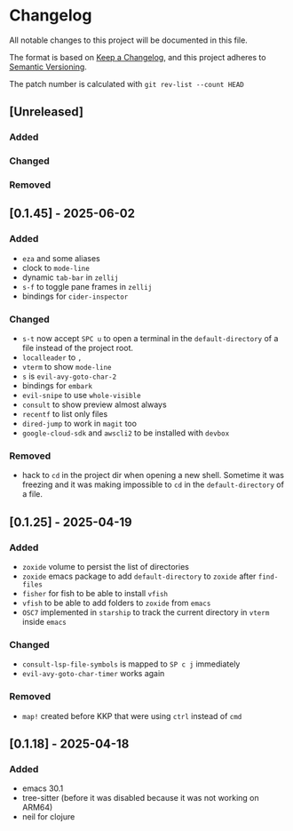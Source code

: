 # Changelog

All notable changes to this project will be documented in this file.

The format is based on [Keep a Changelog](https://keepachangelog.com/en/1.1.0/),
and this project adheres to [Semantic Versioning](https://semver.org/spec/v2.0.0.html).

The patch number is calculated with `git rev-list --count HEAD`

## [Unreleased]
### Added
### Changed
### Removed

## [0.1.45] - 2025-06-02
### Added
- `eza` and some aliases
- clock to `mode-line`
- dynamic `tab-bar` in `zellij`
- `s-f` to toggle pane frames in `zellij`
- bindings for `cider-inspector`
### Changed
- `s-t` now accept `SPC u` to open a terminal in the `default-directory` of a file instead of the project root.
- `localleader` to `,`
- `vterm` to show `mode-line`
- `s` is `evil-avy-goto-char-2`
- bindings for `embark`
- `evil-snipe` to use `whole-visible`
- `consult` to show preview almost always
- `recentf` to list only files
- `dired-jump` to work in `magit` too
- `google-cloud-sdk` and `awscli2` to be installed with `devbox`
### Removed
- hack to `cd` in the project dir when opening a new shell. Sometime it was freezing and it was making impossible to `cd` in the `default-directory` of a file.

## [0.1.25] - 2025-04-19
### Added
- `zoxide` volume to persist the list of directories
- `zoxide` emacs package to add `default-directory` to `zoxide` after `find-files`
- `fisher` for fish to be able to install `vfish`
- `vfish` to be able to add folders to `zoxide` from `emacs`
- `OSC7` implemented in `starship` to track the current directory in `vterm` inside `emacs`
### Changed
- `consult-lsp-file-symbols` is mapped to `SP c j` immediately
- `evil-avy-goto-char-timer` works again
### Removed
- `map!` created before KKP that were using `ctrl` instead of `cmd`

## [0.1.18] - 2025-04-18
### Added
- emacs 30.1
- tree-sitter (before it was disabled because it was not working on ARM64)
- neil for clojure
